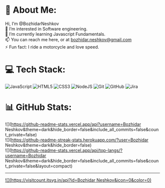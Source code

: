# 💫 About Me:
 Hi, I’m @BozhidarNeshkov<br>👀 I’m interested in Software engineering.<br>🌱 I’m currently learning Javascript Fundamentals.<br>📫 You can reach me here, or at bozhidar.neshkov@gmail.com<br>⚡ Fun fact: I ride a motorcycle and love speed.


# 💻 Tech Stack:
![JavaScript](https://img.shields.io/badge/javascript-%23323330.svg?style=for-the-badge&logo=javascript&logoColor=%23F7DF1E) ![HTML5](https://img.shields.io/badge/html5-%23E34F26.svg?style=for-the-badge&logo=html5&logoColor=white) ![CSS3](https://img.shields.io/badge/css3-%231572B6.svg?style=for-the-badge&logo=css3&logoColor=white) ![NodeJS](https://img.shields.io/badge/node.js-6DA55F?style=for-the-badge&logo=node.js&logoColor=white) ![Git](https://img.shields.io/badge/git-%23F05033.svg?style=for-the-badge&logo=git&logoColor=white) ![GitHub](https://img.shields.io/badge/github-%23121011.svg?style=for-the-badge&logo=github&logoColor=white) ![Jira](https://img.shields.io/badge/jira-%230A0FFF.svg?style=for-the-badge&logo=jira&logoColor=white)
# 📊 GitHub Stats:
![](https://github-readme-stats.vercel.app/api?username=Bozhidar Neshkov&theme=dark&hide_border=false&include_all_commits=false&count_private=false)<br/>
![](https://github-readme-streak-stats.herokuapp.com/?user=Bozhidar Neshkov&theme=dark&hide_border=false)<br/>
![](https://github-readme-stats.vercel.app/api/top-langs/?username=Bozhidar Neshkov&theme=dark&hide_border=false&include_all_commits=false&count_private=false&layout=compact)

---
[![](https://visitcount.itsvg.in/api?id=Bozhidar Neshkov&icon=0&color=0)](https://visitcount.itsvg.in)

<!-- Proudly created with GPRM ( https://gprm.itsvg.in ) -->
